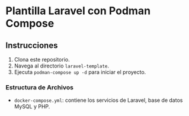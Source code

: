 # Plantilla Laravel con Podman Compose

## Instrucciones

1. Clona este repositorio.
2. Navega al directorio `laravel-template`.
3. Ejecuta `podman-compose up -d` para iniciar el proyecto.

### Estructura de Archivos
- `docker-compose.yml`: contiene los servicios de Laravel, base de datos MySQL y PHP.
